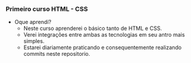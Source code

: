 ### Primeiro curso HTML - CSS 

- Oque aprendi?
  * Neste curso aprenderei o básico tanto de HTML e CSS.
  * Verei integrações entre ambas as tecnologias em seu antro mais simples.
  * Estarei diariamente praticando e consequentemente realizando commits neste repositorio.
